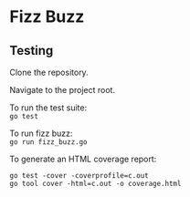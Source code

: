 # Fizz Buzz

## Testing

Clone the repository.

Navigate to the project root.

To run the test suite:  
`go test`

To run fizz buzz:  
`go run fizz_buzz.go`

To generate an HTML coverage report:  
```
go test -cover -coverprofile=c.out
go tool cover -html=c.out -o coverage.html
```
